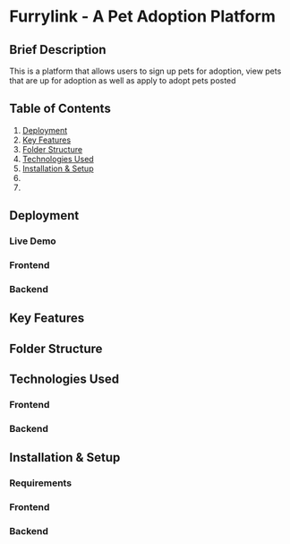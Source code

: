# Furrylink - A Pet Adoption Platform

## Brief Description
This is a platform that allows users to sign up pets for adoption, view pets that are up for adoption as well as apply to adopt pets posted 

## Table of Contents
1. [Deployment](#deployment)
2. [Key Features](#key-features)
3. [Folder Structure](#folder-structure)
4. [Technologies Used](#technologies-used)
5. [Installation & Setup](#installation-setup)
6. 
7. 


## Deployment

### Live Demo

### Frontend

### Backend


## Key Features


## Folder Structure


## Technologies Used

### Frontend

### Backend


## Installation & Setup

### Requirements

### Frontend

### Backend